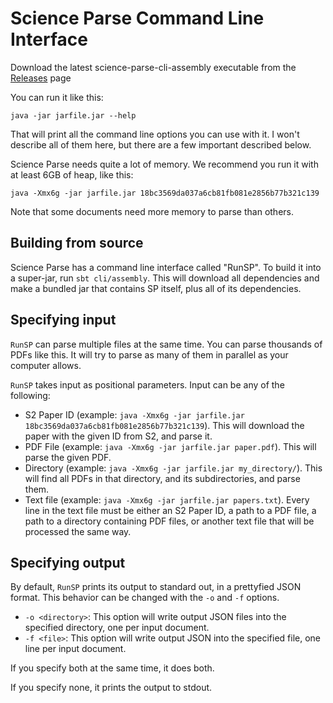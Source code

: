 # Science Parse Command Line Interface

Download the latest science-parse-cli-assembly executable from the [Releases](https://github.com/allenai/science-parse/releases) page

You can run it like this:
```
java -jar jarfile.jar --help
```

That will print all the command line options you can use with it. I won't describe all of them here, but there are a few important described below.

Science Parse needs quite a lot of memory. We recommend you run it with at least 6GB of heap, like this:
```
java -Xmx6g -jar jarfile.jar 18bc3569da037a6cb81fb081e2856b77b321c139
```
Note that some documents need more memory to parse than others.

## Building from source

Science Parse has a command line interface called "RunSP". To build it into a super-jar, run `sbt cli/assembly`. This will download all dependencies and make a bundled jar that contains SP itself, plus all of its dependencies.

## Specifying input

`RunSP` can parse multiple files at the same time. You can parse thousands of PDFs like this. It will try to parse as many of them in parallel as your computer allows.

`RunSP` takes input as positional parameters. Input can be any of the following:
 * S2 Paper ID (example: `java -Xmx6g -jar jarfile.jar 18bc3569da037a6cb81fb081e2856b77b321c139`). This will download the paper with the given ID from S2, and parse it.
 * PDF File (example: `java -Xmx6g -jar jarfile.jar paper.pdf`). This will parse the given PDF.
 * Directory (example: `java -Xmx6g -jar jarfile.jar my_directory/`). This will find all PDFs in that directory, and its subdirectories, and parse them.
 * Text file (example: `java -Xmx6g -jar jarfile.jar papers.txt`). Every line in the text file must be either an S2 Paper ID, a path to a PDF file, a path to a directory containing PDF files, or another text file that will be processed the same way.

## Specifying output

By default, `RunSP` prints its output to standard out, in a prettyfied JSON format. This behavior can be changed with the `-o` and `-f` options.

* `-o <directory>`: This option will write output JSON files into the specified directory, one per input document.
* `-f <file>`: This option will write output JSON into the specified file, one line per input document.

If you specify both at the same time, it does both.

If you specify none, it prints the output to stdout.
